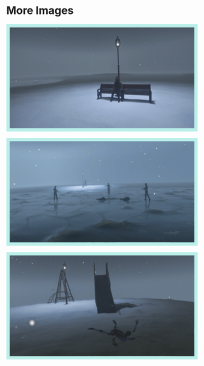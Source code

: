 # More Images

![ThePlayground2.png](../assets/ThePlayground2.png)

![ThePlayground3.png](../assets/ThePlayground3.png)

![ThePlayground4.png](../assets/ThePlayground4.png)